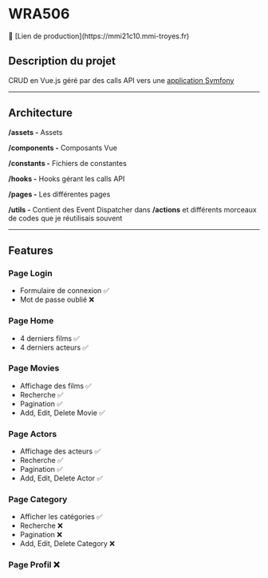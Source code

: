 # WRA506

<aside>
🔗 [Lien de production](https://mmi21c10.mmi-troyes.fr)

</aside>

## Description du projet

CRUD en Vue.js géré par des calls API vers une [application Symfony](https://github.com/samueljarry/symfony-s5)

---

## Architecture

**/assets -** Assets

**/components -** Composants Vue

**/constants -** Fichiers de constantes

**/hooks -** Hooks gérant les calls API

**/pages -** Les différentes pages

**/utils -** Contient des Event Dispatcher dans **/actions** et différents morceaux de codes que je réutilisais souvent

---

## Features

### Page Login

- Formulaire de connexion ✅
- Mot de passe oublié ❌

### Page Home

- 4 derniers films ✅
- 4 derniers acteurs ✅

### Page Movies

- Affichage des films ✅
- Recherche ✅
- Pagination ✅
- Add, Edit, Delete Movie ✅

### Page Actors

- Affichage des acteurs ✅
- Recherche ✅
- Pagination ✅
- Add, Edit, Delete Actor ✅

### Page Category

- Afficher les catégories ✅
- Recherche ❌
- Pagination ❌
- Add, Edit, Delete Category ❌

### Page Profil ❌
